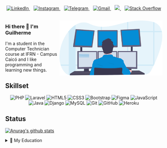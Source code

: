 <p align='center'>
  
  <a href="https://www.linkedin.com/in/guilhermecostam/">
    <img alt="LinkedIn" src="https://img.shields.io/badge/linkedin-%230077B5.svg?&style=for-the-badge&logo=linkedin&logoColor=white" />
  </a>&nbsp;&nbsp;
  
  <a href="https://www.instagram.com/gcosta.mdr/">
    <img alt="Instagram" src="https://img.shields.io/badge/instagram-%23E4405F.svg?&style=for-the-badge&logo=instagram&logoColor=white" />  
  </a>&nbsp;&nbsp;
  
  <a href="https://t.me/guilhermecostam">
    <img alt="Telegram" src="https://img.shields.io/badge/-Telegram-2CA5E0?style=for-the-badge&logo=telegram&logoColor=white" />
  </a>&nbsp;&nbsp;
  
  <a href="mailto:guilhermecostadev@gmail.com">
    <img alt="Gmail" src="https://img.shields.io/badge/-Gmail-c14438?style=for-the-badge&logo=gmail&logoColor=white" />
  </a>&nbsp;&nbsp;
  
  <a href="https://guilhermecostam.github.io/my-portfolio/">
    <img "Portfolio" src="https://img.shields.io/badge/-Portfolio-0057a1?style=for-the-badge" />
  </a>&nbsp;&nbsp;
  
  <a href="https://pt.stackoverflow.com/users/180341/guilherme-costa">
    <img alt="Stack Overflow" src="https://img.shields.io/badge/-Stack%20overflow-FE7A16?style=for-the-badge&logo=stack-overflow&logoColor=white"/>
  </a>&nbsp;&nbsp;
  
</p>
<img align="right" src="https://github.com/guilhermecostam/guilhermecostam/blob/main/image.svg" width="330"/>

### Hi there 👋 I'm Guilherme
I'm a student in the Computer Technician course at IFRN - Campus Caicó and I like programming and learning new things.


## Skillset
<p align='center'>
  <img alt="PHP" src="https://img.shields.io/badge/php-%23777BB4.svg?&style=for-the-badge&logo=php&logoColor=white"/>
  <img alt="Laravel" src="https://img.shields.io/badge/laravel%20-%23FF2D20.svg?&style=for-the-badge&logo=laravel&logoColor=white"/>
  <img alt="HTML5" src="https://img.shields.io/badge/html5%20-%23E34F26.svg?&style=for-the-badge&logo=html5&logoColor=white"/>
  <img alt="CSS3" src="https://img.shields.io/badge/css3%20-%231572B6.svg?&style=for-the-badge&logo=css3&logoColor=white"/>
  <img alt="Bootstrap" src="https://img.shields.io/badge/bootstrap%20-%23563D7C.svg?&style=for-the-badge&logo=bootstrap&logoColor=white"/>
  <img alt="Figma" src="https://img.shields.io/badge/figma%20-%23F24E1E.svg?&style=for-the-badge&logo=figma&logoColor=white"/>
  <img alt="JavaScript" src="https://img.shields.io/badge/javascript%20-%23323330.svg?&style=for-the-badge&logo=javascript&logoColor=%23F7DF1E"/>
  <img alt="Java" src="https://img.shields.io/badge/java-%23ED8B00.svg?&style=for-the-badge&logo=java&logoColor=white"/>
  <img alt="Django" src="https://img.shields.io/badge/django%20-%23092E20.svg?&style=for-the-badge&logo=django&logoColor=white"/>
  <img alt="MySQL" src="https://img.shields.io/badge/mysql-%2300f.svg?&style=for-the-badge&logo=mysql&logoColor=white"/>
  <img alt="Git" src="https://img.shields.io/badge/git%20-%23F05033.svg?&style=for-the-badge&logo=git&logoColor=white"/>
  <img alt="GitHub" src="https://img.shields.io/badge/github%20-%23121011.svg?&style=for-the-badge&logo=github&logoColor=white"/>
  <img alt="Heroku" src="https://img.shields.io/badge/heroku%20-%23430098.svg?&style=for-the-badge&logo=heroku&logoColor=white"/>
</p>

## Status

[![Anurag's github stats](https://github-readme-stats.vercel.app/api?username=guilhermecostam&hide_title=true&&hide=contribs&show_icons=true&hide_border=true&theme=radical&count_private=true)](https://github.com/anuraghazra/github-readme-stats)

<details>
  <summary>🏫 My Education</summary>

## Education

- 📖 **Computer Technician**\
📆 2017 - 2021\
📍 **Federal Institute of Rio Grande do Norte** - Caicó, Brazil

</details>
